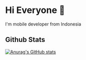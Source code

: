 # Hi Everyone 👋

I'm mobile developer from Indonesia

## Github Stats

[![Anurag's GitHub stats](https://github-readme-stats.vercel.app/api?username=ITakora)](https://github.com/anuraghazra/github-readme-stats&theme=dark)


<!--
**ITakora/ITakora** is a ✨ _special_ ✨ repository because its `README.md` (this file) appears on your GitHub profile.

Here are some ideas to get you started:

- 🔭 I’m currently working on ...
- 🌱 I’m currently learning ...
- 👯 I’m looking to collaborate on ...
- 🤔 I’m looking for help with ...
- 💬 Ask me about ...
- 📫 How to reach me: ...
- 😄 Pronouns: ...
- ⚡ Fun fact: ...
-->
